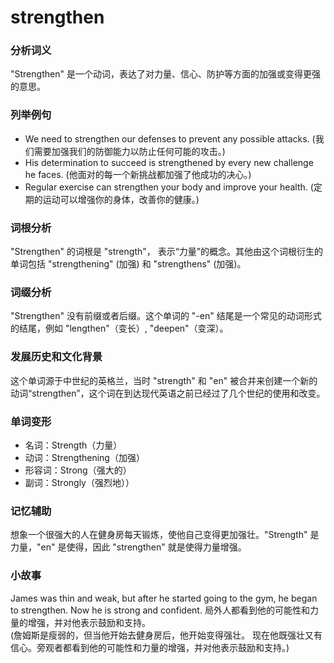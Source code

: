 # strengthen

### 分析词义

  

"Strengthen" 是一个动词，表达了对力量、信心、防护等方面的加强或变得更强的意思。

  

### 列举例句

  

*   We need to strengthen our defenses to prevent any possible attacks. (我们需要加强我们的防御能力以防止任何可能的攻击。)
*   His determination to succeed is strengthened by every new challenge he faces. (他面对的每一个新挑战都加强了他成功的决心。)
*   Regular exercise can strengthen your body and improve your health. (定期的运动可以增强你的身体，改善你的健康。)

  

### 词根分析

  

"Strengthen" 的词根是 "strength"， 表示“力量”的概念。其他由这个词根衍生的单词包括 "strengthening" (加强) 和 "strengthens" (加强)。

  

### 词缀分析

  

"Strengthen" 没有前缀或者后缀。这个单词的 "-en" 结尾是一个常见的动词形式的结尾，例如 "lengthen"（变长）, "deepen"（变深）。

  

### 发展历史和文化背景

  

这个单词源于中世纪的英格兰，当时 "strength" 和 "en" 被合并来创建一个新的动词“strengthen”，这个词在到达现代英语之前已经过了几个世纪的使用和改变。

  

### 单词变形

  

*   名词：Strength（力量）
*   动词：Strengthening（加强）
*   形容词：Strong（强大的）
*   副词：Strongly（强烈地））

  

### 记忆辅助

  

想象一个很强大的人在健身房每天锻炼，使他自己变得更加强壮。"Strength" 是力量，"en" 是使得，因此 "strengthen" 就是使得力量增强。

  

### 小故事

  

James was thin and weak, but after he started going to the gym, he began to strengthen. Now he is strong and confident. 局外人都看到他的可能性和力量的增强，并对他表示鼓励和支持。  
(詹姆斯是瘦弱的，但当他开始去健身房后，他开始变得强壮。 现在他既强壮又有信心。旁观者都看到他的可能性和力量的增强，并对他表示鼓励和支持。)
